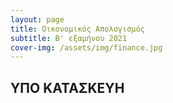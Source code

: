```yaml
---
layout: page
title: Οικονομικός Απολογισμός
subtitle: B' εξαμήνου 2021
cover-img: /assets/img/finance.jpg
---
```



##  ΥΠΟ ΚΑΤΑΣΚΕΥΗ